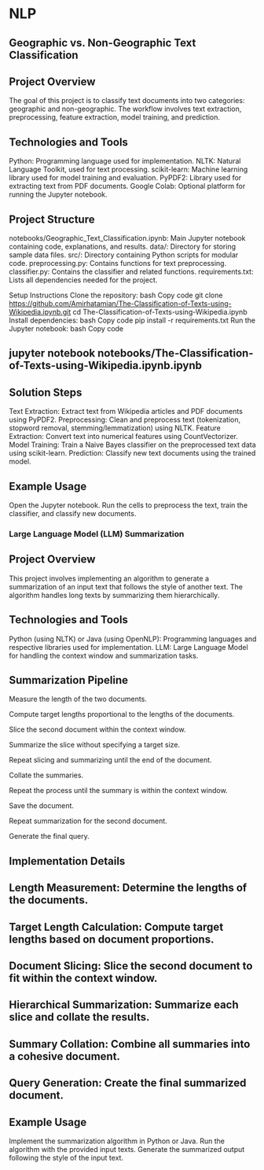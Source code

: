 # NLP
## Geographic vs. Non-Geographic Text Classification
## Project Overview
The goal of this project is to classify text documents into two categories: geographic and non-geographic. The workflow involves text extraction, preprocessing, feature extraction, model training, and prediction.

## Technologies and Tools

Python: Programming language used for implementation.
NLTK: Natural Language Toolkit, used for text processing.
scikit-learn: Machine learning library used for model training and evaluation.
PyPDF2: Library used for extracting text from PDF documents.
Google Colab: Optional platform for running the Jupyter notebook.

## Project Structure

notebooks/Geographic_Text_Classification.ipynb: Main Jupyter notebook containing code, explanations, and results.
data/: Directory for storing sample data files.
src/: Directory containing Python scripts for modular code.
preprocessing.py: Contains functions for text preprocessing.
classifier.py: Contains the classifier and related functions.
requirements.txt: Lists all dependencies needed for the project.

Setup Instructions
Clone the repository:
bash
Copy code
git clone https://github.com/Amirhatamian/The-Classification-of-Texts-using-Wikipedia.ipynb.git
cd The-Classification-of-Texts-using-Wikipedia.ipynb
Install dependencies:
bash
Copy code
pip install -r requirements.txt
Run the Jupyter notebook:
bash
Copy code
## jupyter notebook notebooks/The-Classification-of-Texts-using-Wikipedia.ipynb.ipynb

## Solution Steps

Text Extraction: Extract text from Wikipedia articles and PDF documents using PyPDF2.
Preprocessing: Clean and preprocess text (tokenization, stopword removal, stemming/lemmatization) using NLTK.
Feature Extraction: Convert text into numerical features using CountVectorizer.
Model Training: Train a Naive Bayes classifier on the preprocessed text data using scikit-learn.
Prediction: Classify new text documents using the trained model.

## Example Usage
Open the Jupyter notebook.
Run the cells to preprocess the text, train the classifier, and classify new documents.

### Large Language Model (LLM) Summarization
## Project Overview
This project involves implementing an algorithm to generate a summarization of an input text that follows the style of another text. The algorithm handles long texts by summarizing them hierarchically.

## Technologies and Tools

Python (using NLTK) or Java (using OpenNLP): Programming languages and respective libraries used for implementation.
LLM: Large Language Model for handling the context window and summarization tasks.

## Summarization Pipeline

Measure the length of the two documents.

Compute target lengths proportional to the lengths of the documents.

Slice the second document within the context window.

Summarize the slice without specifying a target size.

Repeat slicing and summarizing until the end of the document.

Collate the summaries.

Repeat the process until the summary is within the context window.

Save the document.

Repeat summarization for the second document.

Generate the final query.

## Implementation Details
## Length Measurement: Determine the lengths of the documents.

## Target Length Calculation: Compute target lengths based on document proportions.

## Document Slicing: Slice the second document to fit within the context window.

## Hierarchical Summarization: Summarize each slice and collate the results.

## Summary Collation: Combine all summaries into a cohesive document.

## Query Generation: Create the final summarized document.

## Example Usage
Implement the summarization algorithm in Python or Java.
Run the algorithm with the provided input texts.
Generate the summarized output following the style of the input text.
